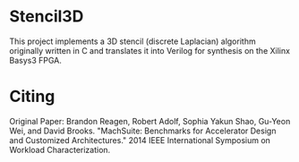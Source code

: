 # Stencil3D
This project implements a 3D stencil (discrete Laplacian) algorithm originally written in C and translates it into Verilog for synthesis on the Xilinx Basys3 FPGA.

# Citing
Original Paper:
Brandon Reagen, Robert Adolf, Sophia Yakun Shao, Gu-Yeon Wei, and David Brooks. "MachSuite: Benchmarks for Accelerator Design and Customized Architectures." 2014 IEEE International Symposium on Workload Characterization.
